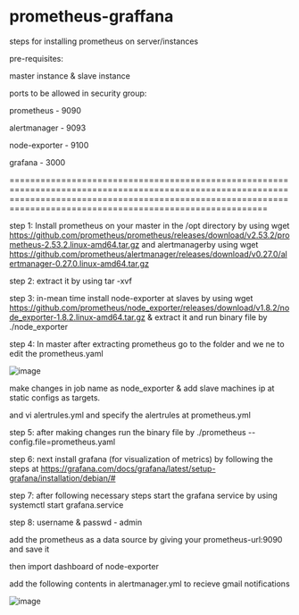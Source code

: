 # prometheus-graffana
steps for installing prometheus on server/instances

pre-requisites:

master instance & slave instance

ports to be allowed in security group:

prometheus - 9090

alertmanager - 9093

node-exporter - 9100

grafana - 3000

====================================================================================================================================================================================================================

step 1: Install prometheus on your master in the /opt directory by using wget https://github.com/prometheus/prometheus/releases/download/v2.53.2/prometheus-2.53.2.linux-amd64.tar.gz and alertmanagerby using wget https://github.com/prometheus/alertmanager/releases/download/v0.27.0/alertmanager-0.27.0.linux-amd64.tar.gz 

step 2: extract it by using tar -xvf 

step 3: in-mean time install node-exporter at slaves by using wget https://github.com/prometheus/node_exporter/releases/download/v1.8.2/node_exporter-1.8.2.linux-amd64.tar.gz & extract it and run binary file by ./node_exporter

step 4: In master after extracting prometheus go to the folder and we ne to edit the prometheus.yaml

![image](https://github.com/user-attachments/assets/3bb0820d-3fc1-40c5-9985-4fe0123e7388)

make changes in job name as node_exporter & add slave machines ip at static configs as targets.

and vi alertrules.yml and specify the alertrules at prometheus.yml

step 5: after making changes run the binary file by ./prometheus --config.file=prometheus.yaml

step 6: next install grafana (for visualization of metrics) by following the steps at https://grafana.com/docs/grafana/latest/setup-grafana/installation/debian/#

step 7: after following necessary steps start the grafana service by using systemctl start grafana.service

step 8: username & passwd - admin 

add the prometheus as a data source by giving your prometheus-url:9090 and save it 

then import dashboard of node-exporter 

add the following contents in alertmanager.yml to recieve gmail notifications

![image](https://github.com/user-attachments/assets/629f5b24-aa96-4bec-ae79-294b28cbbfdb)

